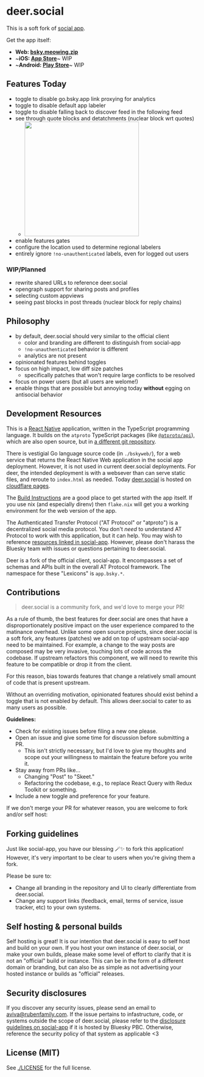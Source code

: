 # deer.social

This is a soft fork of [social app](https://github.com/bluesky-social/social-app).

Get the app itself:

- **Web: [bsky.meowing.zip](https://bsky.meowing.zip)**
- ~**iOS: [App Store]()**~ WIP
- ~**Android: [Play Store]()**~ WIP

## Features Today

- toggle to disable go.bsky.app link proxying for analytics
- toggle to disable default app labeler
- toggle to disable falling back to discover feed in the following feed
- see through quote blocks and detatchments (nuclear block wrt quotes)
  - <img src="https://github.com/user-attachments/assets/e5084afd-b17e-43a7-9622-f6d7f19f53ca" width="300px" />
- enable features gates
- configure the location used to determine regional labelers
- entirely ignore `!no-unauthenticated` labels, even for logged out users

### WIP/Planned

- rewrite shared URLs to reference deer.social
- opengraph support for sharing posts and profiles
- selecting custom appviews
- seeing past blocks in post threads (nuclear block for reply chains)

## Philosophy

- by default, deer.social should very similar to the official client
  - color and branding are different to distinguish from social-app
  - `!no-unauthenticated` behavior is different
  - analytics are not present
- opinionated features behind toggles
- focus on high impact, low diff size patches
  - specifically patches that won't require large conflicts to be resolved
- focus on power users (but all users are welome!)
- enable things that are possible but annoying today **without** egging on antisocial behavior

## Development Resources

This is a [React Native](https://reactnative.dev/) application, written in the TypeScript programming language. It builds on the `atproto` TypeScript packages (like [`@atproto/api`](https://www.npmjs.com/package/@atproto/api)), which are also open source, but in [a different git repository](https://github.com/bluesky-social/atproto).

There is vestigial Go language source code (in `./bskyweb/`), for a web service that returns the React Native Web application in the social app deployment. However, it is not used in current
deer.social deployments.
For deer, the intended deployment is with a websever than can serve static files, and reroute to `index.html` as needed. Today [deer.social](https://deer.social) is hosted on [cloudflare pages](https://pages.cloudflare.com/).

The [Build Instructions](./docs/build.md) are a good place to get started with the app itself. If you use nix (and especially direnv) then `flake.nix` will get you a working environment for
the web version of the app.

The Authenticated Transfer Protocol ("AT Protocol" or "atproto") is a decentralized social media protocol. You don't *need* to understand AT Protocol to work with this application, but it can help.
You may wish to reference [resources linked in social-app](https://github.com/bluesky-social/social-app#development-resources). However, please don't harass the Bluesky team with issues or questions
pertaining to deer.social.

Deer is a fork of the official client, social-app. It encompasses a set of schemas and APIs built in the overall AT Protocol framework. The namespace for these "Lexicons" is `app.bsky.*`.

## Contributions

> deer.social is a community fork, and we'd love to merge your PR!

As a rule of thumb, the best features for deer.social are ones that have a disproportionately positive impact on the user experience compared to the matinance overhead.
Unlike some open source projects, since deer.social is a soft fork, any features (patches) we add on top of upstream social-app need to be maintained. For example,
a change to the way posts are composed may be very invasive, touching lots of code across the codebase. If upstream refactors this component, we will need to rewrite this
feature to be compatible or drop it from the client.

For this reason, bias towards features that change a relatively small amount of code that is present upstream.

Without an overriding motivation, opinionated features should exist behind a toggle that is not enabled by default. This allows deer.social to cater to as many users as possible.

**Guidelines:**

- Check for existing issues before filing a new one please.
- Open an issue and give some time for discussion before submitting a PR.
  - This isn't strictly necessary, but I'd love to give my thoughts and scope out your willingness to maintain the feature before you write it.
- Stay away from PRs like...
  - Changing "Post" to "Skeet."
  - Refactoring the codebase, e.g., to replace React Query with Redux Toolkit or something.
- Include a new toggle and preference for your feature.

If we don't merge your PR for whatever reason, you are welcome to fork and/or self host:

## Forking guidelines

Just like social-app, you have our blessing 🪄✨ to fork this application! However, it's very important to be clear to users when you're giving them a fork.

Please be sure to:

- Change all branding in the repository and UI to clearly differentiate from deer.social.
- Change any support links (feedback, email, terms of service, issue tracker, etc) to your own systems.

## Self hosting & personal builds

Self hosting is great! It is our intention that deer.social is easy to self host and build on your own. If you host your own instance of deer.social, or make your own builds, please
make some level of effort to clarify that it is not an "official" build or instance. This can be in the form of a different domain or branding, but can also be as simple as not
advertising your hosted instance or builds as "official" releases. 

## Security disclosures

If you discover any security issues, please send an email to aviva@rubenfamily.com.
If the issue pertains to infastructure, code, or systems outside the scope of deer.social, please refer to the
[disclosure guidelines on social-app](https://github.com/bluesky-social/social-app#security-disclosures) if it is hosted by Bluesky PBC. Otherwise, reference the
security policy of that system as applicable <3

## License (MIT)

See [./LICENSE](./LICENSE) for the full license.
